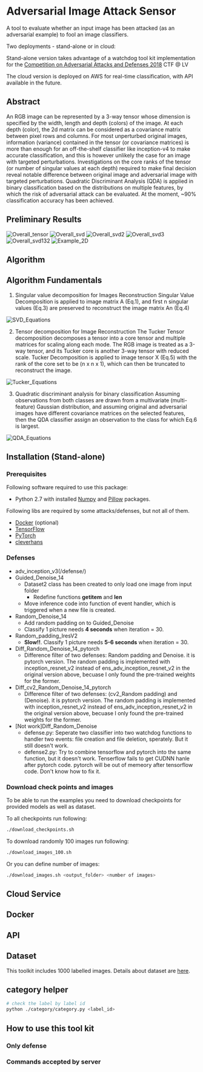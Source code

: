 # Adversarial Image Attack Sensor

A tool to evaluate whether an input image has been attacked (as an adversarial example) to fool an image classifiers.

Two deployments - stand-alone or in cloud:

Stand-alone version takes advantage of a watchdog tool kit implementation for the
[Competition on Adversarial Attacks and Defenses 2018](http://caad.geekpwn.org/) CTF @ LV

The cloud version is deployed on AWS for real-time classification, with API available in the future.

## Abstract
An RGB image can be represented by a 3-way tensor whose dimension is specified by the width, length and depth (colors) of the image. At each depth (color), the 2d matrix can be considered as a covariance matrix between pixel rows and columns. For most unperturbed original images, information (variance) contained in the tensor (or covariance matrices) is more than enough for an off-the-shelf classifier like inception-v4 to make accurate classification, and this is however unlikely the case for an image with targeted perturbations. Investigations on the core ranks of the tensor (or number of singular values at each depth) required to make final decision reveal notable difference between original image and adversarial image with targeted perturbations. Quadratic Discriminant Analysis (QDA) is applied in binary classification based on the distributions on multiple features, by which the risk of adversarial attack can be evaluated. At the moment, ~90% classification accuracy has been achieved. 

## Preliminary Results
![Overall_tensor](/images/hist_overall_tensor.png)
![Overall_svd](/images/hist_overall_svd.png)
![Overall_svd2](/images/hist_overall_svd2.png)
![Overall_svd3](/images/hist_overall_svd3.png)
![Overall_svd132](/images/hist_overall_svd132.png)
![Example_2D](/images/Example_2D_Distribution.png)

## Algorithm

## Algorithm Fundamentals
1. Singular value decomposition for Images Reconstruction
Singular Value Decomposition is applied to image matrix A (Eq.1), and first n singular values (Eq.3) are preserved to reconstruct the image matrix An (Eq.4)

![SVD_Equations](/images/SVD_Equations.gif)

2. Tensor decomposition for Image Reconstruction
The Tucker Tensor decomposition decomposes a tensor into a core tensor and multiple matrices for scaling along each mode.
The RGB image is treated as a 3-way tensor, and its Tucker core is another 3-way tensor with reduced scale. Tucker Decomposition is applied to image tensor X (Eq.5) with the rank of the core set to be (n x n x 1), which can then be truncated to reconstruct the image.

![Tucker_Equations](/images/Tucker_Equations.gif)

3. Quadratic discriminant analysis for binary classification
Assuming observations from both classes are drawn from a multivariate (multi-feature) Gaussian distribution, and assuming original and adversarial images have different covariance matrices on the selected features, then the QDA classifier assign an observation to the class for which Eq.6 is largest.

![QDA_Equations](/images/QDA_Equation.gif)

## Installation (Stand-alone)

### Prerequisites

Following software required to use this package:

* Python 2.7 with installed [Numpy](http://www.numpy.org/)
  and [Pillow](https://python-pillow.org/) packages.

Following libs are required by some attacks/defenses, but not all of them.
* [Docker](https://www.docker.com/) (optional)
* [TensorFlow](https://www.tensorflow.org/)
* [PyTorch](https://pytorch.org/)
* [cleverhans](https://github.com/tensorflow/cleverhans)

### Defenses
* adv_inception_v3(/defense/)
* Guided_Denoise_14
  * Dataset2 class has been created to only load one image from input folder
    * Redefine functions __getitem__ and __len__
  * Move inference code into function of event handler, which is triggered when a new file is created.
* Random_Denoise_14
  * Add random padding on to Guided_Denoise
  * Classify 1 picture needs **4 seconds** when iteration = 30.
* Random_padding_IresV2
  * **Slow!!**. Classify 1 picture needs **5-6 seconds** when iteration = 30.
* Diff_Random_Denoise_14_pytorch
  * Difference filter of two defenses: Random padding and Denoise. it is pytorch version. The random padding is implemented with inception_resnet_v2 instead of ens_adv_inception_resnet_v2 in the original version above, becuase I only found the pre-trained weights for the former.
* Diff_cv2_Random_Denoise_14_pytorch
  * Difference filter of two defenses: (cv2_Random padding) and (Denoise). it is pytorch version. The random padding is implemented with inception_resnet_v2 instead of ens_adv_inception_resnet_v2 in the original version above, becuase I only found the pre-trained weights for the former.
* [Not work]Diff_Random_Denoise
  * defense.py: Seperate two classifier into two watchdog functions to handler two events: file creation and file deletion, sperately. But it still doesn't work.
  * defense2.py: Try to combine tensorflow and pytorch into the same function, but it doesn't work. Tenserflow fails to get CUDNN hanle after pytorch code.
  pytorch will be out of memeory after tensorflow code.
  Don't know how to fix it.

### Download check points and images

To be able to run the examples you need to download checkpoints for provided models
as well as dataset.

To all checkpoints run following:

```bash
./download_checkpoints.sh
```
To download randomly 100 images run following:

```bash
./download_images_100.sh
```
Or you can define number of images:

```bash
./download_images.sh <output_folder> <number of images>
```

## Cloud Service

## Docker

## API

## Dataset

This toolkit includes 1000 labelled images.
Details about dataset are [here](./dataset/README.md).

## category helper
```bash
# check the label by label id
python ./category/category.py <label_id>
```

## How to use this tool kit
### Only defense


### Commands accepted by server
